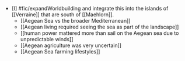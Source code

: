 - [I] #fic/expandWorldbuilding and integrate this into the islands of [[Verraine]] that are south of [[Maehlorn]]. 
	- [[Aegean Sea vs the broader Mediterranean]]
	- [[Aegean living required seeing the sea as part of the landscape]]
	- [[human power mattered more than sail on the Aegean sea due to unpredictable winds]]
	- [[Aegean agriculture was very uncertain]]
	- [[Aegean Sea farming lifestyles]]

